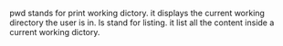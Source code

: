 pwd stands for print working dictory. it displays the current working directory the user is in.
ls stand for listing. it list all the content inside a current working dictory.
